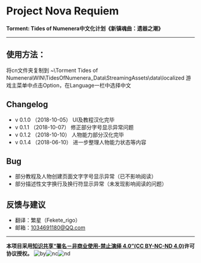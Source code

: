 # Project Nova Requiem
**Torment: Tides of Numenera中文化计划《新镇魂曲：遗器之潮》**
***

## 使用方法：

将cn文件夹复制到
~\Torment Tides of Numenera\WIN\TidesOfNumenera_Data\StreamingAssets\data\localized
游戏主菜单中点击Option，在Language一栏中选择中文

## Changelog
* v 0.1.0 （2018-10-05）
UI及教程汉化完毕
* v 0.1.1 （2018-10-07）
修正部分字号显示异常问题
* v 0.1.2 （2018-10-10）
人物能力部分汉化完毕
* v 0.1.4 （2018-06-10）
进一步整理人物能力状态等内容




## Bug
* 部分教程及人物创建页面文字字号显示异常（已不影响阅读）
* 部分描述性文字换行及换行符显示异常（未发现影响阅读的问题）

## 反馈与建议
* 翻译：繁星（Fekete_rigo）
* 邮箱：1034691180@QQ.com

***
**本项目采用[知识共享“署名－非商业使用-禁止演绎 4.0”(CC BY-NC-ND 4.0)](https://creativecommons.org/licenses/by-nc-nd/4.0/)许可协议授权。**
![by](https://creativecommons.org/icons/by/standard.gif)![nc](https://creativecommons.org/icons/nc/standard.gif)![nd](https://creativecommons.org/icons/sa/standard.gif)
